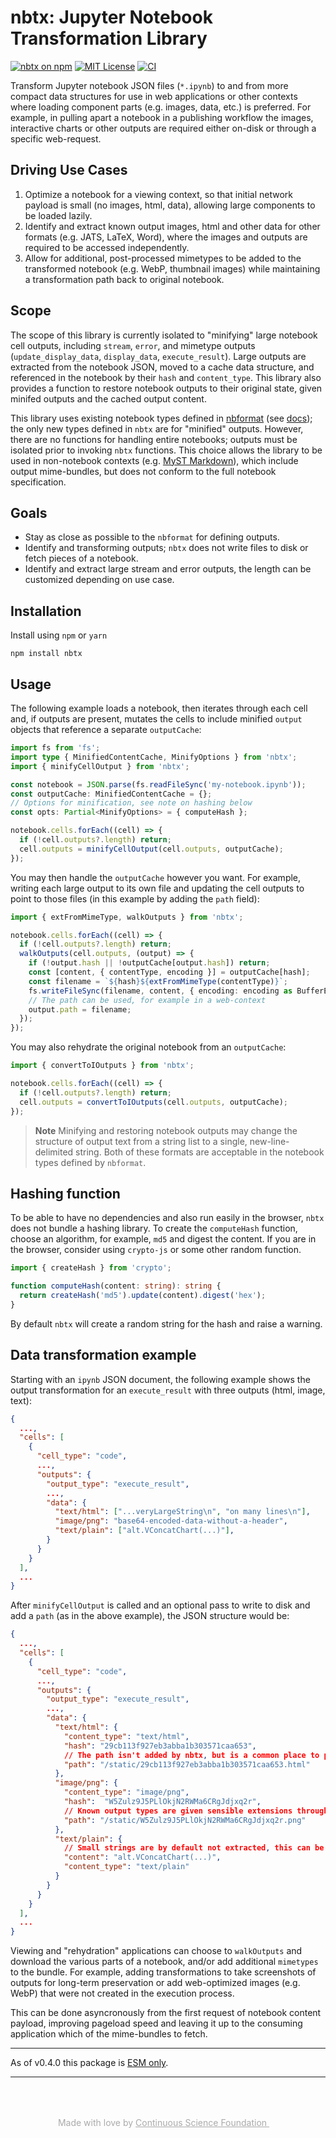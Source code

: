 # nbtx: Jupyter Notebook Transformation Library

[![nbtx on npm](https://img.shields.io/npm/v/nbtx.svg)](https://www.npmjs.com/package/nbtx)
[![MIT License](https://img.shields.io/badge/license-MIT-blue.svg)](https://github.com/curvenote/nbtx/blob/main/LICENSE)
[![CI](https://github.com/curvenote/nbtx/workflows/CI/badge.svg)](https://github.com/curvenote/nbtx/actions)

Transform Jupyter notebook JSON files (`*.ipynb`) to and from more compact data structures for use in web applications or other contexts where loading component parts (e.g. images, data, etc.) is preferred. For example, in pulling apart a notebook in a publishing workflow the images, interactive charts or other outputs are required either on-disk or through a specific web-request.

## Driving Use Cases

1. Optimize a notebook for a viewing context, so that initial network payload is small (no images, html, data), allowing large components to be loaded lazily.
2. Identify and extract known output images, html and other data for other formats (e.g. JATS, LaTeX, Word), where the images and outputs are required to be accessed independently.
3. Allow for additional, post-processed mimetypes to be added to the transformed notebook (e.g. WebP, thumbnail images) while maintaining a transformation path back to original notebook.

## Scope

The scope of this library is currently isolated to "minifying" large notebook cell outputs, including `stream`, `error`, and mimetype outputs (`update_display_data`, `display_data`, `execute_result`). Large outputs are extracted from the notebook JSON, moved to a cache data structure, and referenced in the notebook by their `hash` and `content_type`. This library also provides a function to restore notebook outputs to their original state, given minifed outputs and the cached output content.

This library uses existing notebook types defined in [nbformat](https://github.com/jupyterlab/jupyterlab/tree/master/packages/nbformat) (see [docs](https://nbformat.readthedocs.io)); the only new types defined in `nbtx` are for "minified" outputs. However, there are no functions for handling entire notebooks; outputs must be isolated prior to invoking `nbtx` functions. This choice allows the library to be used in non-notebook contexts (e.g. [MyST Markdown](https://myst-tools.org)), which include output mime-bundles, but does not conform to the full notebook specification.

## Goals

- Stay as close as possible to the `nbformat` for defining outputs.
- Identify and transforming outputs; `nbtx` does not write files to disk or fetch pieces of a notebook.
- Identify and extract large stream and error outputs, the length can be customized depending on use case.

## Installation

Install using `npm` or `yarn`

```
npm install nbtx
```

## Usage

The following example loads a notebook, then iterates through each cell and, if outputs are present, mutates the cells to include minified `output` objects that reference a separate `outputCache`:

```typescript
import fs from 'fs';
import type { MinifiedContentCache, MinifyOptions } from 'nbtx';
import { minifyCellOutput } from 'nbtx';

const notebook = JSON.parse(fs.readFileSync('my-notebook.ipynb'));
const outputCache: MinifiedContentCache = {};
// Options for minification, see note on hashing below
const opts: Partial<MinifyOptions> = { computeHash };

notebook.cells.forEach((cell) => {
  if (!cell.outputs?.length) return;
  cell.outputs = minifyCellOutput(cell.outputs, outputCache);
});
```

You may then handle the `outputCache` however you want. For example, writing each large output to its own file and updating the cell outputs to point to those files (in this example by adding the `path` field):

```typescript
import { extFromMimeType, walkOutputs } from 'nbtx';

notebook.cells.forEach((cell) => {
  if (!cell.outputs?.length) return;
  walkOutputs(cell.outputs, (output) => {
    if (!output.hash || !outputCache[output.hash]) return;
    const [content, { contentType, encoding }] = outputCache[hash];
    const filename = `${hash}${extFromMimeType(contentType)}`;
    fs.writeFileSync(filename, content, { encoding: encoding as BufferEncoding });
    // The path can be used, for example in a web-context
    output.path = filename;
  });
});
```

You may also rehydrate the original notebook from an `outputCache`:

```typescript
import { convertToIOutputs } from 'nbtx';

notebook.cells.forEach((cell) => {
  if (!cell.outputs?.length) return;
  cell.outputs = convertToIOutputs(cell.outputs, outputCache);
});
```

> **Note**
> Minifying and restoring notebook outputs may change the structure of output text from a string list to a single,
> new-line-delimited string. Both of these formats are acceptable in the notebook types defined by `nbformat`.

## Hashing function

To be able to have no dependencies and also run easily in the browser, `nbtx` does not bundle a hashing library.
To create the `computeHash` function, choose an algorithm, for example, `md5` and digest the content. If you are in the browser, consider using `crypto-js` or some other random function.

```typescript
import { createHash } from 'crypto';

function computeHash(content: string): string {
  return createHash('md5').update(content).digest('hex');
}
```

By default `nbtx` will create a random string for the hash and raise a warning.

## Data transformation example

Starting with an `ipynb` JSON document, the following example shows the output transformation for an `execute_result` with three outputs (html, image, text):

```json
{
  ...,
  "cells": [
    {
      "cell_type": "code",
      ...,
      "outputs": {
        "output_type": "execute_result",
        ...,
        "data": {
          "text/html": ["...veryLargeString\n", "on many lines\n"],
          "image/png": "base64-encoded-data-without-a-header",
          "text/plain": ["alt.VConcatChart(...)"],
        }
      }
    }
  ],
  ...
}
```

After `minifyCellOutput` is called and an optional pass to write to disk and add a `path` (as in the above example), the JSON structure would be:

```json
{
  ...,
  "cells": [
    {
      "cell_type": "code",
      ...,
      "outputs": {
        "output_type": "execute_result",
        ...,
        "data": {
          "text/html": {
            "content_type": "text/html",
            "hash": "29cb113f927eb3abba1b303571caa653",
            // The path isn't added by nbtx, but is a common place to put a URL
            "path": "/static/29cb113f927eb3abba1b303571caa653.html"
          },
          "image/png": {
            "content_type": "image/png",
            "hash":  "W5Zulz9J5PLlOkjN2RWMa6CRgJdjxq2r",
            // Known output types are given sensible extensions through `extFromMimeType`
            "path": "/static/W5Zulz9J5PLlOkjN2RWMa6CRgJdjxq2r.png"
          },
          "text/plain": {
            // Small strings are by default not extracted, this can be modified in options
            "content": "alt.VConcatChart(...)",
            "content_type": "text/plain"
          }
        }
      }
    }
  ],
  ...
}
```

Viewing and "rehydration" applications can choose to `walkOutputs` and download the various parts of a notebook, and/or add additional `mimetypes` to the bundle. For example, adding transformations to take screenshots of outputs for long-term preservation or add web-optimized images (e.g. WebP) that were not created in the execution process.

This can be done asyncronously from the first request of notebook content payload, improving pageload speed and leaving it up to the consuming application which of the mime-bundles to fetch.

---

As of v0.4.0 this package is [ESM only](https://gist.github.com/sindresorhus/a39789f98801d908bbc7ff3ecc99d99c).

---

<p style="text-align: center; color: #aaa; padding-top: 50px">
  Made with love by
  <a href="https://continuous.foundation" target="_blank" style="color: #aaa">
    Continuous Science Foundation <img src="https://continuous.foundation/images/logo-small.svg" style="height: 1em" />
  </a>
</p>
